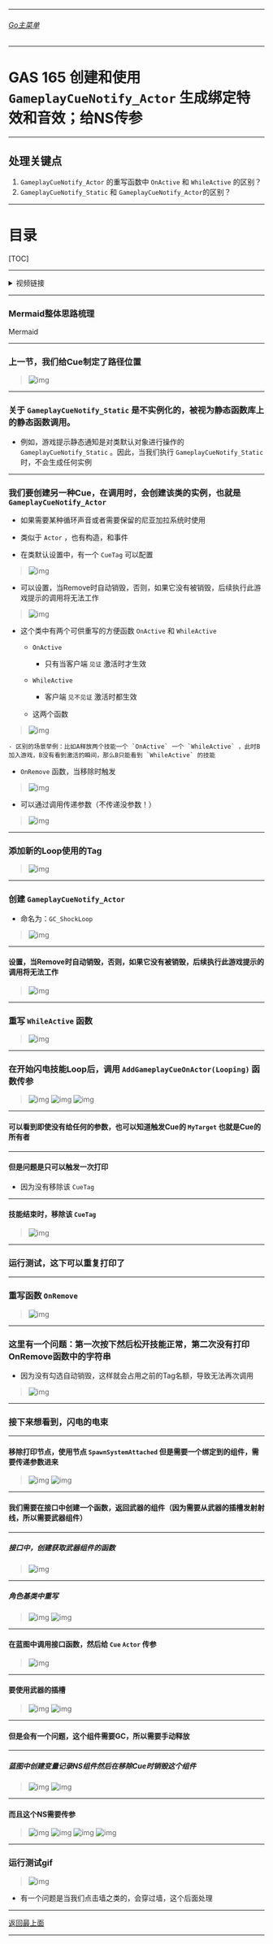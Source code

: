 ___________________________________________________________________________________________
###### [Go主菜单](../MainMenu.md)
___________________________________________________________________________________________

# GAS 165 创建和使用 `GameplayCueNotify_Actor` 生成绑定特效和音效；给NS传参

___________________________________________________________________________________________

## 处理关键点

1. `GameplayCueNotify_Actor` 的重写函数中 `OnActive` 和 `WhileActive`  的区别？
2. `GameplayCueNotify_Static` 和 `GameplayCueNotify_Actor`的区别？

___________________________________________________________________________________________

# 目录


[TOC]


___________________________________________________________________________________________

<details>
<summary>视频链接</summary>

[10. Gameplay Cue Notify Actor_哔哩哔哩_bilibili](https://www.bilibili.com/video/BV1TH4y1L7NP/?p=123&spm_id_from=pageDriver&vd_source=9e1e64122d802b4f7ab37bd325a89e6c)

------

</details>

___________________________________________________________________________________________

### Mermaid整体思路梳理

Mermaid

___________________________________________________________________________________________

### 上一节，我们给Cue制定了路径位置
>![img](https://api2.mubu.com/v3/document_image/25165450_45bd80d5-b7af-4e83-f1db-861c8c2109a6.png)


------

### 关于 `GameplayCueNotify_Static` 是不实例化的，被视为静态函数库上的静态函数调用。

  - 例如，游戏提示静态通知是对类默认对象进行操作的 `GameplayCueNotify_Static` 。因此，当我们执行 `GameplayCueNotify_Static` 时，不会生成任何实例


------

### 我们要创建另一种Cue，在调用时，会创建该类的实例，也就是 `GameplayCueNotify_Actor`

  - 如果需要某种循环声音或者需要保留的尼亚加拉系统时使用

  - 类似于 `Actor` ，也有构造，和事件

  - 在类默认设置中，有一个 `CueTag` 可以配置
>![img](https://api2.mubu.com/v3/document_image/25165450_b0d6e895-013f-44bc-ccae-f8d98486de50.png)

  - 可以设置，当Remove时自动销毁，否则，如果它没有被销毁，后续执行此游戏提示的调用将无法工作
>![img](https://api2.mubu.com/v3/document_image/25165450_156b4cc5-8ad3-49be-c24a-e2f644316f2e.png)

  - 这个类中有两个可供重写的方便函数 `OnActive` 和 `WhileActive` 

    - `OnActive`
      - 只有当客户端 `见证` 激活时才生效

    - `WhileActive`
      - 客户端 `见不见证` 激活时都生效

    - 这两个函数
>![img](https://api2.mubu.com/v3/document_image/25165450_e5c4eed2-7cf1-45e2-ecc7-2075dc481177.png)

    - 区别的场景举例：比如A释放两个技能一个 `OnActive` 一个 `WhileActive` ，此时B加入游戏，B没有看到激活的瞬间，那么B只能看到 `WhileActive` 的技能

-  `OnRemove` 函数，当移除时触发

>![img](https://api2.mubu.com/v3/document_image/25165450_30db55f0-3b90-40c3-a611-0d8281e0d0e8.png)

  - 可以通过调用传递参数（不传递没参数！）
>![img](https://api2.mubu.com/v3/document_image/25165450_d1d15f4d-20b9-4c87-d9a9-26b00b207ba9.png)


------

### 添加新的Loop使用的Tag
>![img](https://api2.mubu.com/v3/document_image/25165450_0b2abccd-8a30-4a2d-a182-9fa431feb149.png)


------

### 创建 `GameplayCueNotify_Actor`

  - 命名为：`GC_ShockLoop`

>![img](https://api2.mubu.com/v3/document_image/25165450_18205b9e-3347-485f-87c6-958eb5529bea.png)


------

#### 设置，当Remove时自动销毁，否则，如果它没有被销毁，后续执行此游戏提示的调用将无法工作
>![img](https://api2.mubu.com/v3/document_image/25165450_156b4cc5-8ad3-49be-c24a-e2f644316f2e.png)


------

### 重写 `WhileActive` 函数
>![img](https://api2.mubu.com/v3/document_image/25165450_a9c98819-2082-44c7-fa72-e8dc175cca18.png)


------

### 在开始闪电技能Loop后，调用 `AddGameplayCueOnActor(Looping)` 函数传参
>![img](https://api2.mubu.com/v3/document_image/25165450_53adf3ef-1072-4ef9-e917-069c70d024dc.png)
>![img](https://api2.mubu.com/v3/document_image/25165450_260b64fc-1bf7-475e-abe1-614cf5bee293.png)
>![img](https://api2.mubu.com/v3/document_image/25165450_cb012d37-c046-405e-f3b2-b958c792b86c.png)


------

#### 可以看到即使没有给任何的参数，也可以知道触发Cue的 `MyTarget` 也就是Cue的所有者


------

#### 但是问题是只可以触发一次打印

  - 因为没有移除该 `CueTag`


------

#### 技能结束时，移除该 `CueTag`
>![img](https://api2.mubu.com/v3/document_image/25165450_b3a0e565-8e0a-4da6-b569-45e530a9c200.png)


------

### 运行测试，这下可以重复打印了


------

### 重写函数 `OnRemove`
>![img](https://api2.mubu.com/v3/document_image/25165450_f62cfac8-dd17-469c-bf21-0a4bfae0c42e.png)


------

### 这里有一个问题：第一次按下然后松开技能正常，第二次没有打印OnRemove函数中的字符串

  - 因为没有勾选自动销毁，这样就会占用之前的Tag名额，导致无法再次调用

>![img](https://api2.mubu.com/v3/document_image/25165450_bf9995f0-f5c4-417c-8577-b151dfba1d13.png)


------

### 接下来想看到，闪电的电束


------

#### 移除打印节点，使用节点 `SpawnSystemAttached` 但是需要一个绑定到的组件，需要传递参数进来
>![img](https://api2.mubu.com/v3/document_image/25165450_d100967f-b24a-4304-8a09-721860a67e2b.png)
>![img](https://api2.mubu.com/v3/document_image/25165450_e1790161-a081-49e9-fc35-7c3ece8780ac.png)


------

#### 我们需要在接口中创建一个函数，返回武器的组件（因为需要从武器的插槽发射射线，所以需要武器组件）


------

##### 接口中，创建获取武器组件的函数
>![img](https://api2.mubu.com/v3/document_image/25165450_7c6cca47-7758-418e-f6f7-f1959216fec2.png)


------

##### 角色基类中重写
>![img](https://api2.mubu.com/v3/document_image/25165450_5d946fb8-b91d-4225-869c-6c4faf39748a.png)
>![img](https://api2.mubu.com/v3/document_image/25165450_3c0bd7be-5bdf-46e9-890d-4912ea707b2a.png)


------

#### 在蓝图中调用接口函数，然后给 `Cue` `Actor` 传参
>![img](https://api2.mubu.com/v3/document_image/25165450_a73d2711-7874-4994-afd8-ba31bb8551f9.png)


------

#### 要使用武器的插槽
>![img](https://api2.mubu.com/v3/document_image/25165450_ba15bb11-1ec5-4820-9522-53c0ec56691e.png)
>![img](https://api2.mubu.com/v3/document_image/25165450_dcfc8e48-9d43-4210-f509-0909efcecd35.png)


------

#### 但是会有一个问题，这个组件需要GC，所以需要手动释放


------

##### 蓝图中创建变量记录NS组件然后在移除Cue时销毁这个组件
>![img](https://api2.mubu.com/v3/document_image/25165450_f5e6d5d7-32bf-41a2-a86d-d585f091de7d.png)
>![img](https://api2.mubu.com/v3/document_image/25165450_f44cfb57-dda2-44f4-bd84-db451fec6fe9.png)


------

#### 而且这个NS需要传参
>![img](https://api2.mubu.com/v3/document_image/25165450_cd4c4b44-6cf7-4219-b3b0-3a2fda620702.png)
>![img](https://api2.mubu.com/v3/document_image/25165450_4bccc16f-c8bf-41ee-d6ba-fb9b8700fb20.png)
>![img](https://api2.mubu.com/v3/document_image/25165450_c9a39416-b98e-427a-e1e9-29ae023a9a8b.png)
>![img](https://api2.mubu.com/v3/document_image/25165450_1a9deed1-9379-4740-c08d-50b9a151b7af.png)


------

### 运行测试gif
>![img](https://api2.mubu.com/v3/document_image/25165450_6abdcff6-2f19-4292-b407-7c77efb5c4f6.png)

- 有一个问题是当我们点击墙之类的，会穿过墙，这个后面处理

___________________________________________________________________________________________

[返回最上面](#Go主菜单)

___________________________________________________________________________________________